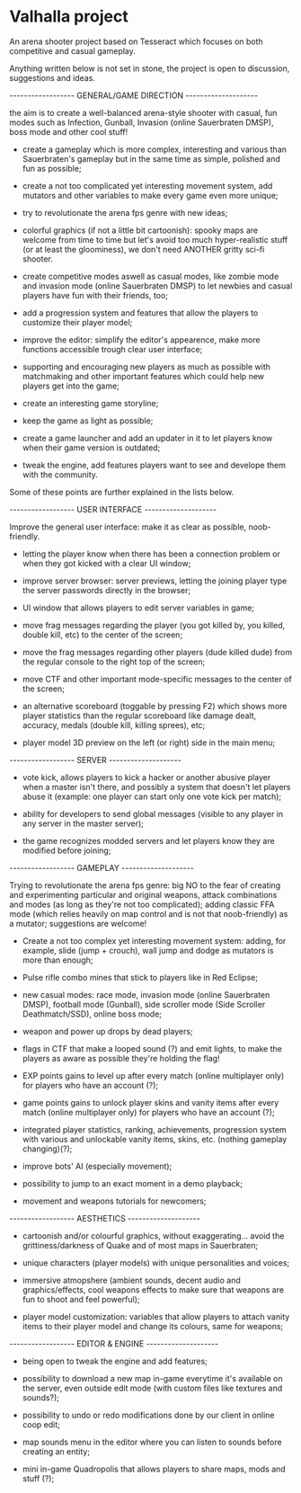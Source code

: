 # Valhalla project
An arena shooter project based on Tesseract which focuses on both competitive and casual gameplay.

Anything written below is not set in stone, the project is open to discussion, suggestions and ideas.

------------------ GENERAL/GAME DIRECTION --------------------

the aim is to create a well-balanced arena-style shooter with casual, fun modes such as Infection, Gunball, Invasion (online Sauerbraten DMSP), boss mode and other cool stuff!

- create a gameplay which is more complex, interesting and various than Sauerbraten's gameplay but in the same time as simple, polished and fun as possible;

- create a not too complicated yet interesting movement system, add mutators and other variables to make every game even more unique;

- try to revolutionate the arena fps genre with new ideas;

- colorful graphics (if not a little bit cartoonish): spooky maps are welcome from time to time but let's avoid too much hyper-realistic stuff (or at least the gloominess), we don't need ANOTHER gritty sci-fi shooter.

- create competitive modes aswell as casual modes, like zombie mode and invasion mode (online Sauerbraten DMSP) to let newbies and casual players have fun with their friends, too;

- add a progression system and features that allow the players to customize their player model;

- improve the editor: simplify the editor's appearence, make more functions accessible trough clear user interface;

- supporting and encouraging new players as much as possible with matchmaking and other important features which could help new players get into the game;

- create an interesting game storyline;

- keep the game as light as possible;

- create a game launcher and add an updater in it to let players know when their game version is outdated;

- tweak the engine, add features players want to see and develope them with the community.


Some of these points are further explained in the lists below.

------------------ USER INTERFACE --------------------

Improve the general user interface: make it as clear as possible, noob-friendly.

- letting the player know when there has been a connection problem or when they got kicked with a clear UI window;

- improve server browser: server previews, letting the joining player type the server passwords directly in the browser;

- UI window that allows players to edit server variables in game;

- move frag messages regarding the player (you got killed by, you killed, double kill, etc) to the center of the screen;

- move the frag messages regarding other players (dude killed dude) from the regular console to the right top of the screen;

- move CTF and other important mode-specific messages to the center of the screen;

- an alternative scoreboard (toggable by pressing F2) which shows more player statistics than the regular scoreboard like damage dealt, accuracy, medals (double kill, killing sprees), etc;

- player model 3D preview on the left (or right) side in the main menu;

------------------ SERVER --------------------

- vote kick, allows players to kick a hacker or another abusive player when a master isn't there, and possibly a system that doesn't let players abuse it (example: one player can start only one vote kick per match);

- ability for developers to send global messages (visible to any player in any server in the master server);

- the game recognizes modded servers and let players know they are modified before joining;

------------------ GAMEPLAY --------------------

Trying to revolutionate the arena fps genre: big NO to the fear of creating and experimenting particular and original weapons, attack combinations and modes (as long as they're not too complicated); adding classic FFA mode (which relies heavily on map control and is not that noob-friendly) as a mutator; suggestions are welcome!

- Create a not too complex yet interesting movement system: adding, for example, slide (jump + crouch), wall jump and dodge as mutators is more than enough;

- Pulse rifle combo mines that stick to players like in Red Eclipse;

- new casual modes: race mode, invasion mode (online Sauerbraten DMSP), football mode (Gunball), side scroller mode (Side Scroller Deathmatch/SSD), online boss mode;

- weapon and power up drops by dead players;

- flags in CTF that make a looped sound (?) and emit lights, to make the players as aware as possible they're holding the flag!

- EXP points gains to level up after every match (online multiplayer only) for players who have an account (?);

- game points gains to unlock player skins and vanity items after every match (online multiplayer only) for players who have an account (?);

- integrated player statistics, ranking, achievements, progression system with various and unlockable vanity items, skins, etc. (nothing gameplay changing)(?);

- improve bots' AI (especially movement);

- possibility to jump to an exact moment in a demo playback;

- movement and weapons tutorials for newcomers;

------------------ AESTHETICS --------------------

- cartoonish and/or colourful graphics, without exaggerating... avoid the grittiness/darkness of Quake and of most maps in Sauerbraten;

- unique characters (player models) with unique personalities and voices;

- immersive atmopshere (ambient sounds, decent audio and graphics/effects, cool weapons effects to make sure that weapons are fun to shoot and feel powerful);

- player model customization: variables that allow players to attach vanity items to their player model and change its colours, same for weapons;

------------------ EDITOR & ENGINE --------------------

- being open to tweak the engine and add features;

- possibility to download a new map in-game everytime it's available on the server, even outside edit mode (with custom files like textures and sounds?);

- possibility to undo or redo modifications done by our client in online coop edit;

- map sounds menu in the editor where you can listen to sounds before creating an entity;

- mini in-game Quadropolis that allows players to share maps, mods and stuff (?);

